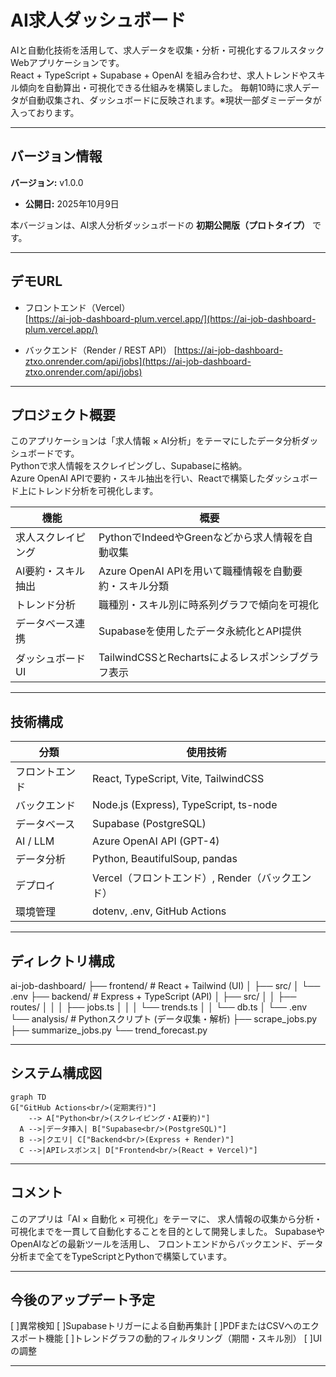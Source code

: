 # AI求人ダッシュボード

AIと自動化技術を活用して、求人データを収集・分析・可視化するフルスタックWebアプリケーションです。  
React + TypeScript + Supabase + OpenAI を組み合わせ、求人トレンドやスキル傾向を自動算出・可視化できる仕組みを構築しました。
毎朝10時に求人データが自動収集され、ダッシュボードに反映されます。※現状一部ダミーデータが入っております。

---
## バージョン情報

**バージョン:** v1.0.0  
- **公開日:** 2025年10月9日 

本バージョンは、AI求人分析ダッシュボードの **初期公開版（プロトタイプ）** です。  

---

## デモURL

- フロントエンド（Vercel）  
  [https://ai-job-dashboard-plum.vercel.app/](https://ai-job-dashboard-plum.vercel.app/)

- バックエンド（Render / REST API）
  [https://ai-job-dashboard-ztxo.onrender.com/api/jobs](https://ai-job-dashboard-ztxo.onrender.com/api/jobs)
 

---

## プロジェクト概要

このアプリケーションは「求人情報 × AI分析」をテーマにしたデータ分析ダッシュボードです。  
Pythonで求人情報をスクレイピングし、Supabaseに格納。  
Azure OpenAI APIで要約・スキル抽出を行い、Reactで構築したダッシュボード上にトレンド分析を可視化します。

| 機能 | 概要 |
|------|------|
| 求人スクレイピング | PythonでIndeedやGreenなどから求人情報を自動収集 |
| AI要約・スキル抽出 | Azure  OpenAI APIを用いて職種情報を自動要約・スキル分類 |
| トレンド分析 | 職種別・スキル別に時系列グラフで傾向を可視化 |
| データベース連携 | Supabaseを使用したデータ永続化とAPI提供 |
| ダッシュボードUI | TailwindCSSとRechartsによるレスポンシブグラフ表示 |

---

## 技術構成

| 分類 | 使用技術 |
|------|-----------|
| フロントエンド | React, TypeScript, Vite, TailwindCSS |
| バックエンド | Node.js (Express), TypeScript, ts-node |
| データベース | Supabase (PostgreSQL) |
| AI / LLM | Azure OpenAI API (GPT-4) |
| データ分析 | Python, BeautifulSoup, pandas |
| デプロイ | Vercel（フロントエンド）, Render（バックエンド） |
| 環境管理 | dotenv, .env, GitHub Actions |

---

## ディレクトリ構成

ai-job-dashboard/
├── frontend/ # React + Tailwind (UI)
│ ├── src/
│ └── .env
├── backend/ # Express + TypeScript (API)
│ ├── src/
│ │ ├── routes/
│ │ │ ├── jobs.ts
│ │ │ └── trends.ts
│ │ └── db.ts
│ └── .env
└── analysis/ # Pythonスクリプト (データ収集・解析)
├── scrape_jobs.py
├── summarize_jobs.py
└── trend_forecast.py


---

## システム構成図


```mermaid
graph TD
G["GitHub Actions<br/>(定期実行)"]
    --> A["Python<br/>(スクレイピング・AI要約)"]
  A -->|データ挿入| B["Supabase<br/>(PostgreSQL)"]
  B -->|クエリ| C["Backend<br/>(Express + Render)"]
  C -->|APIレスポンス| D["Frontend<br/>(React + Vercel)"]

```

---

## コメント

このアプリは「AI × 自動化 × 可視化」をテーマに、
求人情報の収集から分析・可視化までを一貫して自動化することを目的として開発しました。
SupabaseやOpenAIなどの最新ツールを活用し、
フロントエンドからバックエンド、データ分析まで全てをTypeScriptとPythonで構築しています。

---

## 今後のアップデート予定

[ ]異常検知
[ ]Supabaseトリガーによる自動再集計
[ ]PDFまたはCSVへのエクスポート機能
[ ]トレンドグラフの動的フィルタリング（期間・スキル別）
[ ]UIの調整


---

